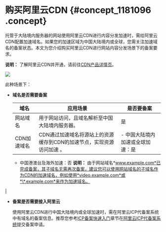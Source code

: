 # 购买阿里云CDN {#concept_1181096 .concept}

托管于大陆境内服务器的网站使用阿里云CDN进行内容分发加速时，需给阿里云CDN配置加速域名。如果您的加速区域为中国大陆境内或全球，您需关注加速域名的备案状态。本文为您介绍购买阿里云CDN进行网站内容分发场景下的备案要求。

**说明：** 了解阿里云CDN并开通，请前往[CDN产品详情页](https://www.aliyun.com/product/cdn)。

![](http://static-aliyun-doc.oss-cn-hangzhou.aliyuncs.com/assets/img/947826/156627309651470_zh-CN.png)

此种场景下：

-   **域名是否需要备案** 

    |域名|应用场景|是否要备案|
    |--|----|-----|
    |网站域名|用于网站访问，且域名解析至中国大陆境内服务器。|是|
    |CDN加速域名|CDN通过加速域名将源站上的资源缓存到CDN的加速节点，实现资源访问加速 。|     -   中国大陆境内加速或全球加速：是
    -   中国港澳台及海外加速：否
 **说明：** 由于网站域名*www.example.com*已完成备案，其子域名无需再次备案，建议您可以使用网站域名的子域名作为CDN的加速域名，例如使用*video.example.com*或*\*.example.com*来作为加速域名。

 |

-   **备案是否需要接入阿里云** 

    使用阿里云CDN进行中国大陆境内或全球加速时，需在阿里云ICP代备案系统中有域名的备案信息。推荐您参考[ICP备案快速入门](../../../../intl.zh-CN/ICP备案快速入门/ICP备案快速入门.md#)章节在[阿里云ICP代备案系统](https://beian.aliyun.com/order/selfBaIndex.htm)提交备案申请。


